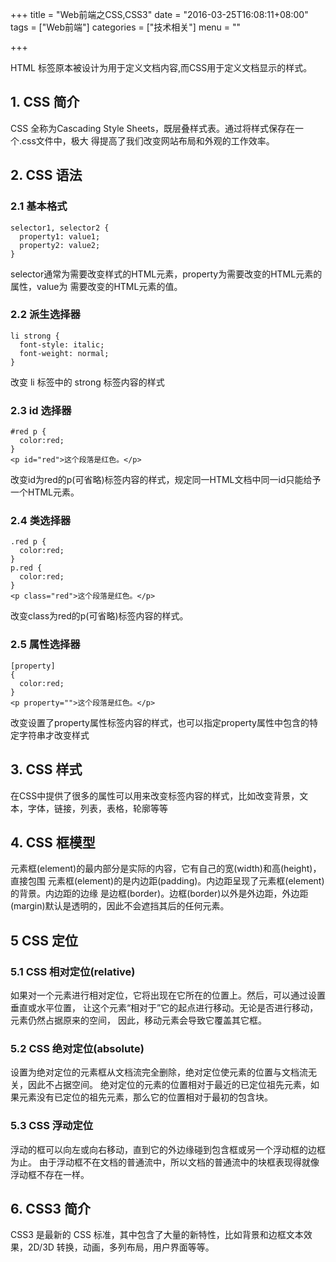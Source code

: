 +++
title = "Web前端之CSS,CSS3"
date = "2016-03-25T16:08:11+08:00"
tags = ["Web前端"]
categories = ["技术相关"]
menu = ""

+++

HTML 标签原本被设计为用于定义文档内容,而CSS用于定义文档显示的样式。

<!--more-->

## 1. CSS 简介

CSS 全称为Cascading Style Sheets，既层叠样式表。通过将样式保存在一个.css文件中，极大
得提高了我们改变网站布局和外观的工作效率。

## 2. CSS 语法

### 2.1 基本格式

    selector1, selector2 {
      property1: value1;
      property2: value2;
    }

selector通常为需要改变样式的HTML元素，property为需要改变的HTML元素的属性，value为
需要改变的HTML元素的值。

### 2.2 派生选择器

    li strong {
      font-style: italic;
      font-weight: normal;
    }

改变 li 标签中的 strong 标签内容的样式

### 2.3 id 选择器

    #red p {
      color:red;
    }
    <p id="red">这个段落是红色。</p>

改变id为red的p(可省略)标签内容的样式，规定同一HTML文档中同一id只能给予一个HTML元素。

### 2.4 类选择器

    .red p {
      color:red;
    }
    p.red {
      color:red;
    }
    <p class="red">这个段落是红色。</p>

改变class为red的p(可省略)标签内容的样式。

### 2.5 属性选择器

    [property]
    {
      color:red;
    }
    <p property="">这个段落是红色。</p>

改变设置了property属性标签内容的样式，也可以指定property属性中包含的特定字符串才改变样式

## 3. CSS 样式

在CSS中提供了很多的属性可以用来改变标签内容的样式，比如改变背景，文本，字体，链接，列表，表格，轮廓等等

## 4. CSS 框模型

元素框(element)的最内部分是实际的内容，它有自己的宽(width)和高(height)，直接包围
元素框(element)的是内边距(padding)。内边距呈现了元素框(element)的背景。内边距的边缘
是边框(border)。边框(border)以外是外边距，外边距(margin)默认是透明的，因此不会遮挡其后的任何元素。

## 5 CSS 定位

### 5.1 CSS 相对定位(relative)

如果对一个元素进行相对定位，它将出现在它所在的位置上。然后，可以通过设置垂直或水平位置，
让这个元素“相对于”它的起点进行移动。无论是否进行移动，元素仍然占据原来的空间，
因此，移动元素会导致它覆盖其它框。

### 5.2 CSS 绝对定位(absolute)

设置为绝对定位的元素框从文档流完全删除，绝对定位使元素的位置与文档流无关，因此不占据空间。
绝对定位的元素的位置相对于最近的已定位祖先元素，如果元素没有已定位的祖先元素，那么它的位置相对于最初的包含块。

### 5.3 CSS 浮动定位

浮动的框可以向左或向右移动，直到它的外边缘碰到包含框或另一个浮动框的边框为止。
由于浮动框不在文档的普通流中，所以文档的普通流中的块框表现得就像浮动框不存在一样。

## 6. CSS3 简介

CSS3 是最新的 CSS 标准，其中包含了大量的新特性，比如背景和边框文本效果，2D/3D 转换，动画，多列布局，用户界面等等。
